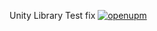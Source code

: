 Unity Library
Test fix
[![openupm](https://img.shields.io/npm/v/com.whynames.botanlib?label=openupm&registry_uri=https://package.openupm.com)](https://openupm.com/packages/com.whynames.botanlib/)
